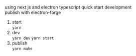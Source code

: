 using next js and electron typescript quick start development  
publish with electron-forge

1. start  
   `yarn`
2. dev  
   `yarn dev` `yarn start`
3. publish  
   `yarn make`

